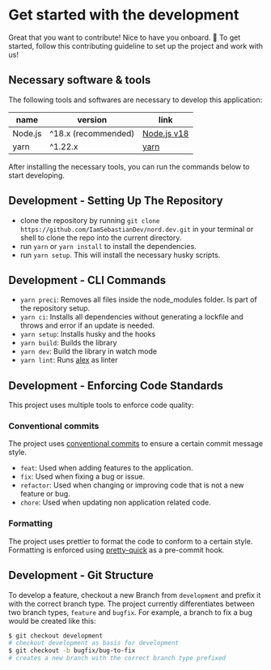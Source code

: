 <!-- @format -->

# Get started with the development

Great that you want to contribute! Nice to have you onboard. 🚀 To get started, follow this contributing guideline to set up the project and work with us!

## Necessary software & tools

The following tools and softwares are necessary to develop this application:

| name    | version             | link                                        |
| ------- | ------------------- | ------------------------------------------- |
| Node.js | ^18.x (recommended) | [Node.js v18](https://nodejs.org/en/)       |
| yarn    | ^1.22.x             | [yarn](https://yarnpkg.com/getting-started) |

After installing the necessary tools, you can run the commands below to start developing.

## Development - Setting Up The Repository

-   clone the repository by running `git clone https://github.com/IamSebastianDev/nord.dev.git` in your terminal or shell to clone the repo into the current directory.
-   run `yarn` or `yarn install` to install the dependencies.
-   run `yarn setup`. This will install the necessary husky scripts.

## Development - CLI Commands

-   `yarn preci`: Removes all files inside the node_modules folder. Is part of the repository setup.
-   `yarn ci`: Installs all dependencies without generating a lockfile and throws and error if an update is needed.
-   `yarn setup`: Installs husky and the hooks
-   `yarn build`: Builds the library
-   `yarn dev`: Build the library in watch mode
-   `yarn lint`: Runs [alex](https://alexjs.com) as linter

## Development - Enforcing Code Standards

This project uses multiple tools to enforce code quality:

### Conventional commits

The project uses [conventional commits](https://www.conventionalcommits.org/en/v1.0.0/) to ensure a certain commit message style.

-   `feat`: Used when adding features to the application.
-   `fix`: Used when fixing a bug or issue.
-   `refactor`: Used when changing or improving code that is not a new feature or bug.
-   `chore`: Used when updating non application related code.

### Formatting

The project uses prettier to format the code to conform to a certain style. Formatting is enforced using [pretty-quick](https://www.npmjs.com/package/pretty-quick) as a pre-commit hook.

## Development - Git Structure

To develop a feature, checkout a new Branch from `development` and prefix it with the correct branch type. The project currently differentiates between two branch types, `feature` and `bugfix`. For example, a branch to fix a bug would be created like this:

```bash
$ git checkout development
# checkout development as basis for development
$ git checkout -b bugfix/bug-to-fix
# creates a new branch with the correct branch type prefixed
```
